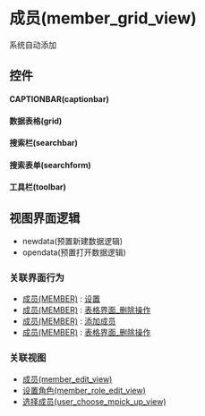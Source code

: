 # 成员(member_grid_view)  <!-- {docsify-ignore-all} -->


系统自动添加



## 控件
#### CAPTIONBAR(captionbar)
#### 数据表格(grid)
#### 搜索栏(searchbar)
#### 搜索表单(searchform)
#### 工具栏(toolbar)

## 视图界面逻辑
  * newdata(预置新建数据逻辑)
  * opendata(预置打开数据逻辑)


### 关联界面行为
  * [成员(MEMBER)](module/Base/member) : [设置](module/Base/member#界面行为)
  * [成员(MEMBER)](module/Base/member) : [表格界面_删除操作](module/Base/member#界面行为)
  * [成员(MEMBER)](module/Base/member) : [添加成员](module/Base/member#界面行为)
  * [成员(MEMBER)](module/Base/member) : [表格界面_删除操作](module/Base/member#界面行为)

### 关联视图
  * [成员(member_edit_view)](app/view/member_edit_view)
  * [设置角色(member_role_edit_view)](app/view/member_role_edit_view)
  * [选择成员(user_choose_mpick_up_view)](app/view/user_choose_mpick_up_view)

<script>
 const { createApp } = Vue
  createApp({
    data() {
      return {

      }
    }
  }).use(ElementPlus).mount('#app')
</script>
